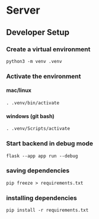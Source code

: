 # Server

## Developer Setup
### Create a virtual environment
    python3 -m venv .venv

### Activate the environment
#### mac/linux
    . .venv/bin/activate

#### windows (git bash)
    . .venv/Scripts/activate

### Start backend in debug mode
    flask --app app run --debug

### saving dependencies
    pip freeze > requirements.txt

### installing dependencies
    pip install -r requirements.txt